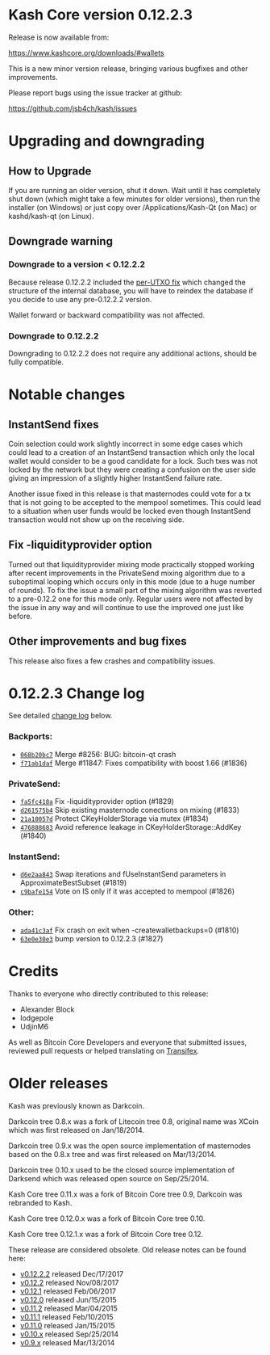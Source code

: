 Kash Core version 0.12.2.3
==========================

Release is now available from:

  <https://www.kashcore.org/downloads/#wallets>

This is a new minor version release, bringing various bugfixes and other
improvements.

Please report bugs using the issue tracker at github:

  <https://github.com/jsb4ch/kash/issues>


Upgrading and downgrading
=========================

How to Upgrade
--------------

If you are running an older version, shut it down. Wait until it has completely
shut down (which might take a few minutes for older versions), then run the
installer (on Windows) or just copy over /Applications/Kash-Qt (on Mac) or
kashd/kash-qt (on Linux).

Downgrade warning
-----------------

### Downgrade to a version < 0.12.2.2

Because release 0.12.2.2 included the [per-UTXO fix](release-notes/kash/release-notes-0.12.2.2.md#per-utxo-fix)
which changed the structure of the internal database, you will have to reindex
the database if you decide to use any pre-0.12.2.2 version.

Wallet forward or backward compatibility was not affected.

### Downgrade to 0.12.2.2

Downgrading to 0.12.2.2 does not require any additional actions, should be
fully compatible.

Notable changes
===============

InstantSend fixes
-----------------

Coin selection could work slightly incorrect in some edge cases which could
lead to a creation of an InstantSend transaction which only the local wallet
would consider to be a good candidate for a lock. Such txes was not locked by
the network but they were creating a confusion on the user side giving an
impression of a slightly higher InstantSend failure rate.

Another issue fixed in this release is that masternodes could vote for a tx
that is not going to be accepted to the mempool sometimes. This could lead to
a situation when user funds would be locked even though InstantSend transaction
would not show up on the receiving side.

Fix -liquidityprovider option
-----------------------------

Turned out that liquidityprovider mixing mode practically stopped working after
recent improvements in the PrivateSend mixing algorithm due to a suboptimal
looping which occurs only in this mode (due to a huge number of rounds). To fix
the issue a small part of the mixing algorithm was reverted to a pre-0.12.2 one
for this mode only. Regular users were not affected by the issue in any way and
will continue to use the improved one just like before.

Other improvements and bug fixes
--------------------------------

This release also fixes a few crashes and compatibility issues.


0.12.2.3 Change log
===================

See detailed [change log](https://github.com/jsb4ch/kash/compare/v0.12.2.2...jsb4ch:v0.12.2.3) below.

### Backports:
- [`068b20bc7`](https://github.com/jsb4ch/kash/commit/068b20bc7) Merge #8256: BUG: bitcoin-qt crash
- [`f71ab1daf`](https://github.com/jsb4ch/kash/commit/f71ab1daf) Merge #11847: Fixes compatibility with boost 1.66 (#1836)

### PrivateSend:
- [`fa5fc418a`](https://github.com/jsb4ch/kash/commit/fa5fc418a) Fix -liquidityprovider option (#1829)
- [`d261575b4`](https://github.com/jsb4ch/kash/commit/d261575b4) Skip existing masternode conections on mixing (#1833)
- [`21a10057d`](https://github.com/jsb4ch/kash/commit/21a10057d) Protect CKeyHolderStorage via mutex (#1834)
- [`476888683`](https://github.com/jsb4ch/kash/commit/476888683) Avoid reference leakage in CKeyHolderStorage::AddKey (#1840)

### InstantSend:
- [`d6e2aa843`](https://github.com/jsb4ch/kash/commit/d6e2aa843) Swap iterations and fUseInstantSend parameters in ApproximateBestSubset (#1819)
- [`c9bafe154`](https://github.com/jsb4ch/kash/commit/c9bafe154) Vote on IS only if it was accepted to mempool (#1826)

### Other:
- [`ada41c3af`](https://github.com/jsb4ch/kash/commit/ada41c3af) Fix crash on exit when -createwalletbackups=0 (#1810)
- [`63e0e30e3`](https://github.com/jsb4ch/kash/commit/63e0e30e3) bump version to 0.12.2.3 (#1827)

Credits
=======

Thanks to everyone who directly contributed to this release:

- Alexander Block
- lodgepole
- UdjinM6

As well as Bitcoin Core Developers and everyone that submitted issues,
reviewed pull requests or helped translating on
[Transifex](https://www.transifex.com/projects/p/kash/).


Older releases
==============

Kash was previously known as Darkcoin.

Darkcoin tree 0.8.x was a fork of Litecoin tree 0.8, original name was XCoin
which was first released on Jan/18/2014.

Darkcoin tree 0.9.x was the open source implementation of masternodes based on
the 0.8.x tree and was first released on Mar/13/2014.

Darkcoin tree 0.10.x used to be the closed source implementation of Darksend
which was released open source on Sep/25/2014.

Kash Core tree 0.11.x was a fork of Bitcoin Core tree 0.9,
Darkcoin was rebranded to Kash.

Kash Core tree 0.12.0.x was a fork of Bitcoin Core tree 0.10.

Kash Core tree 0.12.1.x was a fork of Bitcoin Core tree 0.12.

These release are considered obsolete. Old release notes can be found here:

- [v0.12.2.2](release-notes/kash/release-notes-0.12.2.2.md) released Dec/17/2017
- [v0.12.2](release-notes/kash/release-notes-0.12.2.md) released Nov/08/2017
- [v0.12.1](release-notes/kash/release-notes-0.12.1.md) released Feb/06/2017
- [v0.12.0](release-notes/kash/release-notes-0.12.0.md) released Jun/15/2015
- [v0.11.2](release-notes/kash/release-notes-0.11.2.md) released Mar/04/2015
- [v0.11.1](release-notes/kash/release-notes-0.11.1.md) released Feb/10/2015
- [v0.11.0](release-notes/kash/release-notes-0.11.0.md) released Jan/15/2015
- [v0.10.x](release-notes/kash/release-notes-0.10.0.md) released Sep/25/2014
- [v0.9.x](release-notes/kash/release-notes-0.9.0.md) released Mar/13/2014

